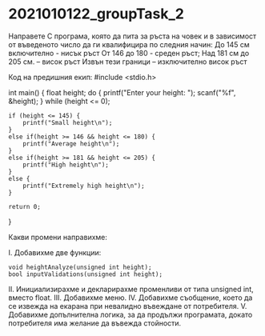 # 2021010122_groupTask_2

Направете С програма, която да пита за ръста на човек и в зависимост от въведеното число да ги квалифицира по следния начин:
До 145 см включително - нисък ръст
От 146 до 180 - среден ръст;
Над 181 см до 205 см. – висок ръст
Извън тези граници – изключително висок ръст

Код на предишния екип:
#include <stdio.h>

int main() {
    float height;
    do {
        printf("Enter your height: ");
        scanf("%f", &height);
    } while (height <= 0);

    if (height <= 145) {
        printf("Small height\n");
    }
    else if(height >= 146 && height <= 180) {
        printf("Average height\n");
    }
    else if(height >= 181 && height <= 205) {
        printf("High height\n");
    }
    else {
        printf("Extremely high height\n");
    }

    return 0;
}

Какви промени направихме:

I. Добавихме две функции:
    
    void heightAnalyze(unsigned int height);
    bool inputValidations(unsigned int height);

II. Инициализирахме и декларирахме променливи от типа unsigned int, вместо float.
III. Добавихме меню.
IV. Добавихме съобщение, което да се извежда на екарана при невалидно въвеждане от потребителя.
V. Добавихме допълнителна логика, за да продължи програмата, докато потребителя има желание да въвежда стойности.
